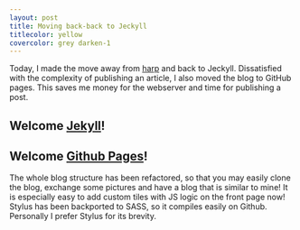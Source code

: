 ```yaml
---
layout: post
title: Moving back-back to Jeckyll
titlecolor: yellow
covercolor: grey darken-1
---
```


Today, I made the move away from [harp](http://harpjs.com) and back to Jeckyll.
Dissatisfied with the complexity of publishing an article, I also moved the blog
to GitHub pages. This saves me money for the webserver and time for publishing a post.

## Welcome [Jekyll](http://jekyllrb.com)!

## Welcome [Github Pages](http://pages.github.com)!

The whole blog structure has been refactored, so that you may easily clone the blog,
exchange some pictures and have a blog that is similar to mine!
It is especially easy to add custom tiles with JS logic on the front page now!
Stylus has been backported to SASS, so it compiles easily on Github.
Personally I prefer Stylus for its brevity.
